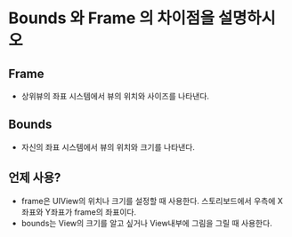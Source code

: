 # Bounds 와 Frame 의 차이점을 설명하시오

## Frame
- 상위뷰의 좌표 시스템에서 뷰의 위치와 사이즈를 나타낸다.

## Bounds
- 자신의 좌표 시스템에서 뷰의 위치와 크기를 나타낸다.

## 언제 사용?
- frame은 UIView의 위치나 크기를 설정할 때 사용한다. 스토리보드에서 우측에 X좌표와 Y좌표가 frame의 좌표이다.
- bounds는 View의 크기를 알고 싶거나 View내부에 그림을 그릴 때 사용한다.